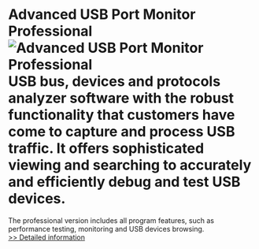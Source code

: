 # Advanced USB Port Monitor Professional<br />![Advanced USB Port Monitor Professional](https://mycommerce.akamaized.net/api/pimages/P300059712/BIG/300059712.JPG)<br />USB bus, devices and protocols analyzer software with the robust functionality that customers have come to capture and process USB traffic. It offers sophisticated viewing and searching to accurately and efficiently debug and test USB devices.

The professional version includes all program features, such as performance testing, monitoring and USB devices browsing.<br />[>> Detailed information](https://secure.shareit.com/shareit/product.html?productid=300059712&affiliateid=200057808)